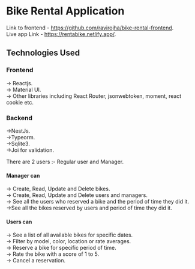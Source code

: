 # Bike Rental Application

Link to frontend - https://github.com/ravirojha/bike-rental-frontend.   
Live app Link - https://rentabike.netlify.app/.   

## Technologies Used

### Frontend
-> Reactjs.   
-> Material UI.   
-> Other libraries including React Router, jsonwebtoken, moment, react cookie etc.   

### Backend
->NestJs.   
->Typeorm.   
->Sqlite3.   
->Joi for validation.   

There are 2 users :- Regular user and Manager.    

#### Manager can     
-> Create, Read, Update and Delete bikes.    
-> Create, Read, Update and Delete users and managers.    
-> See all the users who reserved a bike and the period of time they did it.    
->See all the bikes reserved by users and period of time they did it.    

#### Users can     
-> See a list of all available bikes for specific dates.    
-> Filter by model, color, location or rate averages.    
-> Reserve a bike for specific period of time.    
-> Rate the bike with a score of 1 to 5.    
-> Cancel a reservation.    
